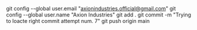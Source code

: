 git config --global user.email "axionindustries.official@gmail.com"
git config --global user.name "Axion Industries"
git add .
git commit -m "Trying to loacte right commit attempt num. 7"
git push origin main